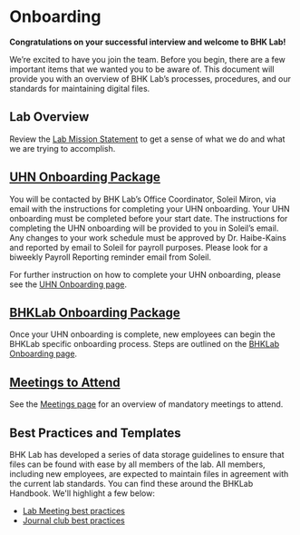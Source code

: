 # Onboarding
**Congratulations on your successful interview and welcome to BHK Lab!** 

We’re excited to have you join the team. Before you begin, there are a few important items that we wanted you to be aware of. This document will provide you with an overview of BHK Lab’s processes, procedures, and our standards for maintaining digital files. 

## Lab Overview 

Review the [Lab Mission Statement](lab_mission.md) to get a sense of what we do and what we are trying to accomplish.


## [UHN Onboarding Package](uhn_onboarding.md)
You will be contacted by BHK Lab’s Office Coordinator, Soleil Miron, via email with the instructions for completing your UHN onboarding. Your UHN onboarding must be completed before your start date. The instructions for completing the UHN onboarding will be provided to you in Soleil’s email. Any changes to your work schedule must be approved by Dr. Haibe-Kains and reported by email to Soleil for payroll purposes. Please look for a biweekly Payroll Reporting reminder email from Soleil. 

For further instruction on how to complete your UHN onboarding, please see the [UHN Onboarding page](uhn_onboarding.md).


## [BHKLab Onboarding Package]((bhklab_onboarding.md))
Once your UHN onboarding is complete, new employees can begin the BHKLab specific onboarding process. Steps are outlined on the [BHKLab Onboarding page](bhklab_onboarding.md).


## [Meetings to Attend](../../General/Meetings/index.md)

See the [Meetings page](../../General/Meetings/index.md) for an overview of mandatory meetings to attend.


## Best Practices and Templates
BHK Lab has developed a series of data storage guidelines to ensure that files can be found with ease by all members of the lab. All members, including new employees, are expected to maintain files in agreement with the current lab standards. You can find these around the BHKLab Handbook. We'll highlight a few below:

- [Lab Meeting best practices](../../General/Meetings/lab_meeting.md)
- [Journal club best practices](../../General/Meetings/journal_club.md)


